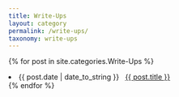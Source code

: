 ```yaml
---
title: Write-Ups
layout: category
permalink: /write-ups/
taxonomy: write-ups
---
```


{% for post in site.categories.Write-Ups %}
 <li><span>{{ post.date | date_to_string }}</span> &nbsp; <a href="{{ post.url }}">{{ post.title }}</a></li>
{% endfor %}
